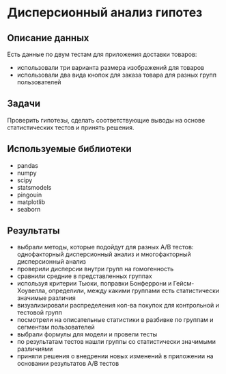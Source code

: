 # Дисперсионный анализ гипотез

## Описание данных

Есть данные по двум тестам для приложения доставки товаров:
- использовали три варианта размера изображений для товаров
- использовали два вида кнопок для заказа товара для разных групп пользователей

## Задачи
Проверить гипотезы, сделать соответствующие выводы на основе статистических тестов и принять решения.

## Используемые библиотеки
- pandas
- numpy
- scipy
- statsmodels
- pingouin
- matplotlib
- seaborn

## Результаты

- выбрали методы, которые подойдут для разных А/В тестов: однофакторный дисперсионный анализ и многофакторный дисперсионный анализ
- проверили дисперсии внутри групп на гомогенность
- сравнили средние в представленных группах
- используя критерии Тьюки, поправки Бонферрони и Гейсм-Хоувелла, определили, между какими группами есть статистически значимые различия
- визуализировали распределения кол-ва покупок для контрольной и тестовой групп
- посмотрели на описательные статистики в разбивке по группам и сегментам пользователей
- выбрали формулы для модели и провели тесты
- по результатам тестов нашли группы со статистически значимыми различиями
- приняли решения о внедрении новых изменений в приложении на основании результатов А/В тестов
